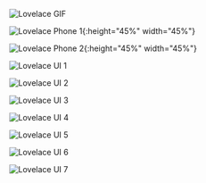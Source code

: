 ![Lovelace GIF](https://github.com/michaeldvinci/Home-AssistantConfig/blob/master/images/Lovelace.gif?raw=true)

![Lovelace Phone 1](https://github.com/michaeldvinci/Home-AssistantConfig/blob/master/images/Phone_01.png?raw=true){:height="45%" width="45%"}

![Lovelace Phone 2](https://github.com/michaeldvinci/Home-AssistantConfig/blob/master/images/Phone_02.png?raw=true){:height="45%" width="45%"}

![Lovelace UI 1](https://github.com/michaeldvinci/Home-AssistantConfig/blob/master/images/01_Lovelace.png?raw=true)

![Lovelace UI 2](https://github.com/michaeldvinci/Home-AssistantConfig/blob/master/images/02_Data.png?raw=true)

![Lovelace UI 3](https://github.com/michaeldvinci/Home-AssistantConfig/blob/master/images/03_RPi.png?raw=true)

![Lovelace UI 4](https://github.com/michaeldvinci/Home-AssistantConfig/blob/master/images/04_Home.png?raw=true)

![Lovelace UI 5](https://github.com/michaeldvinci/Home-AssistantConfig/blob/master/images/05_Bathroom.png?raw=true)

![Lovelace UI 6](https://github.com/michaeldvinci/Home-AssistantConfig/blob/master/images/06_Kitchen.png?raw=true)

![Lovelace UI 7](https://github.com/michaeldvinci/Home-AssistantConfig/blob/master/images/07_Bedroom.png?raw=true)

